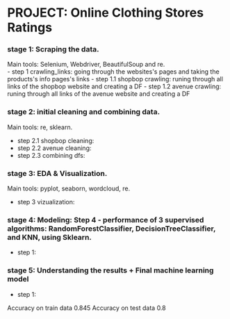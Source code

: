 # PROJECT: Online Clothing Stores Ratings

### stage 1: Scraping the data.
Main tools: Selenium, Webdriver, BeautifulSoup and re.    
    - step 1 crawling_links: going through the websites's pages and taking the products's info pages's links
    - step 1.1 shopbop crawling: runing through all links of the shopbop website and creating a DF
    - step 1.2 avenue crawling: runing through all links of the avenue website and creating a DF

### stage 2: initial cleaning and combining data.
Main tools: re, sklearn.
   - step 2.1 shopbop cleaning:
   - step 2.2 avenue cleaning:
   - step 2.3 combining dfs:

### stage 3: EDA & Visualization. 
Main tools: pyplot, seaborn, wordcloud, re.
   - step 3 vizualization:

### stage 4: Modeling: Step 4 - performance of 3 supervised algorithms: RandomForestClassifier, DecisionTreeClassifier, and KNN, using Sklearn.
   - step 1: 

### stage 5: Understanding the results + Final machine learning model
   - step 1: 



Accuracy on train data 0.845 Accuracy on test data 0.8
